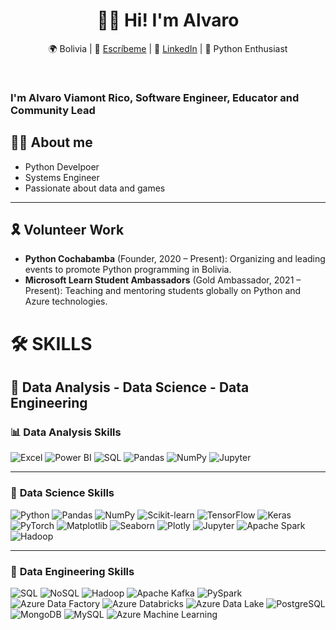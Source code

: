 <h1 align="center">👨‍💻 Hi! I'm <strong>Alvaro</strong></h1>
<p align="center">🌍 Bolivia | 📧 <a href="mailto: alvaro.viamont.seraphys@gmail.com">Escríbeme</a> | 💼 <a href='https://www.linkedin.com/in/alvaroviamontrico/'>LinkedIn</a> | 🐍 Python Enthusiast</p>
<br>
<h3><strong>I'm Alvaro Viamont Rico, Software Engineer, Educator and Community Lead</strong></h3>

## 👨‍💻 **About me**  
- Python Develpoer
- Systems Engineer
- Passionate about data and games

---

## 🎗️ **Volunteer Work**  
- **Python Cochabamba** (Founder, 2020 – Present): Organizing and leading events to promote Python programming in Bolivia.  
- **Microsoft Learn Student Ambassadors** (Gold Ambassador, 2021 – Present): Teaching and mentoring students globally on Python and Azure technologies.

# 🛠 **SKILLS**

## 🧠 **Data Analysis - Data Science - Data Engineering**

### 📊 **Data Analysis Skills**

![Excel](https://img.shields.io/badge/Microsoft_Excel-217346?style=for-the-badge&logo=microsoft-excel&logoColor=white)  ![Power BI](https://img.shields.io/badge/Power_BI-F2C811?style=for-the-badge&logo=power-bi&logoColor=black)  ![SQL](https://img.shields.io/badge/SQL-4479A1?style=for-the-badge&logo=postgresql&logoColor=white)  ![Pandas](https://img.shields.io/badge/Pandas-150458?style=for-the-badge&logo=pandas&logoColor=white)  ![NumPy](https://img.shields.io/badge/NumPy-013243?style=for-the-badge&logo=numpy&logoColor=white)  ![Jupyter](https://img.shields.io/badge/Jupyter-F37626?style=for-the-badge&logo=jupyter&logoColor=white)  

---

### 🔬 **Data Science Skills**

![Python](https://img.shields.io/badge/Python-3670A0?style=for-the-badge&logo=python&logoColor=ffdd54)  ![Pandas](https://img.shields.io/badge/Pandas-150458?style=for-the-badge&logo=pandas&logoColor=white)  ![NumPy](https://img.shields.io/badge/NumPy-013243?style=for-the-badge&logo=numpy&logoColor=white)  ![Scikit-learn](https://img.shields.io/badge/Scikit--Learn-F7931E?style=for-the-badge&logo=scikit-learn&logoColor=white)  ![TensorFlow](https://img.shields.io/badge/TensorFlow-FF6F00?style=for-the-badge&logo=tensorflow&logoColor=white)  ![Keras](https://img.shields.io/badge/Keras-D00000?style=for-the-badge&logo=keras&logoColor=white)  ![PyTorch](https://img.shields.io/badge/PyTorch-EE4C2C?style=for-the-badge&logo=pytorch&logoColor=white)  ![Matplotlib](https://img.shields.io/badge/Matplotlib-ffffff?style=for-the-badge&logo=matplotlib&logoColor=black)  ![Seaborn](https://img.shields.io/badge/Seaborn-2C5BB4?style=for-the-badge&logo=seaborn&logoColor=white)  ![Plotly](https://img.shields.io/badge/Plotly-3F4F75?style=for-the-badge&logo=plotly&logoColor=white)  ![Jupyter](https://img.shields.io/badge/Jupyter-F37626?style=for-the-badge&logo=jupyter&logoColor=white)  ![Apache Spark](https://img.shields.io/badge/Apache_Spark-E25A1C?style=for-the-badge&logo=apache-spark&logoColor=white)  ![Hadoop](https://img.shields.io/badge/Hadoop-66CCFF?style=for-the-badge&logo=apache-hadoop&logoColor=black)  

---

### 🚀 **Data Engineering Skills**

![SQL](https://img.shields.io/badge/SQL-4479A1?style=for-the-badge&logo=postgresql&logoColor=white)  ![NoSQL](https://img.shields.io/badge/NoSQL-005571?style=for-the-badge&logo=mongodb&logoColor=white)  ![Hadoop](https://img.shields.io/badge/Hadoop-66CCFF?style=for-the-badge&logo=apache-hadoop&logoColor=black)  ![Apache Kafka](https://img.shields.io/badge/Apache_Kafka-231F20?style=for-the-badge&logo=apache-kafka&logoColor=white)  ![PySpark](https://img.shields.io/badge/PySpark-E25A1C?style=for-the-badge&logo=apache-spark&logoColor=white)  ![Azure Data Factory](https://img.shields.io/badge/Azure_Data_Factory-0078D4?style=for-the-badge&logo=microsoft-azure&logoColor=white)  ![Azure Databricks](https://img.shields.io/badge/Azure_Databricks-FF3621?style=for-the-badge&logo=databricks&logoColor=white)  ![Azure Data Lake](https://img.shields.io/badge/Azure_Data_Lake-0078D4?style=for-the-badge&logo=microsoft-azure&logoColor=white)  ![PostgreSQL](https://img.shields.io/badge/PostgreSQL-316192?style=for-the-badge&logo=postgresql&logoColor=white)  ![MongoDB](https://img.shields.io/badge/MongoDB-47A248?style=for-the-badge&logo=mongodb&logoColor=white)  ![MySQL](https://img.shields.io/badge/MySQL-4479A1?style=for-the-badge&logo=mysql&logoColor=white)  ![Azure Machine Learning](https://img.shields.io/badge/Azure_Machine_Learning-0078D4?style=for-the-badge&logo=microsoft-azure&logoColor=white)






<!--
**AlvaroViamont/AlvaroViamont** is a ✨ _special_ ✨ repository because its `README.md` (this file) appears on your GitHub profile.

Here are some ideas to get you started:

- 🔭 I’m currently working on ...
- 🌱 I’m currently learning ...
- 👯 I’m looking to collaborate on ...
- 🤔 I’m looking for help with ...
- 💬 Ask me about ...
- 📫 How to reach me: ...
- 😄 Pronouns: ...
- ⚡ Fun fact: ...
-->
